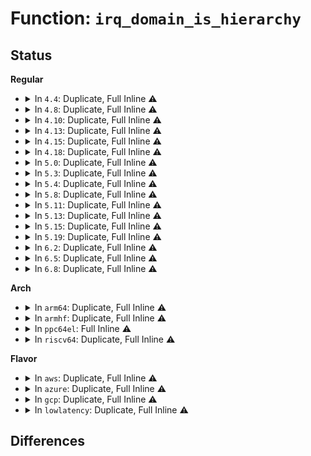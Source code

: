 # Function: <code>irq_domain_is_hierarchy</code>

## Status
<b>Regular</b>
<ul>
<li>
<details>
<summary>In <code>4.4</code>: Duplicate, Full Inline ⚠️</summary>

**Collision:** Static Duplication

**Inline:** Full

**Transformation:** False

**Instances:**

```
In kernel/irq/irqdomain.c (0)
Location: include/linux/irqdomain.h:395
Inline: True
```
```
In drivers/pci/msi.c (0)
Location: include/linux/irqdomain.h:395
Inline: True
```
</details>
</li>
<li>
<details>
<summary>In <code>4.8</code>: Duplicate, Full Inline ⚠️</summary>

**Collision:** Static Duplication

**Inline:** Full

**Transformation:** False

**Instances:**

```
In kernel/irq/irqdomain.c (0)
Location: include/linux/irqdomain.h:429
Inline: True
```
```
In drivers/pci/msi.c (0)
Location: include/linux/irqdomain.h:429
Inline: True
```
</details>
</li>
<li>
<details>
<summary>In <code>4.10</code>: Duplicate, Full Inline ⚠️</summary>

**Collision:** Static Duplication

**Inline:** Full

**Transformation:** False

**Instances:**

```
In kernel/irq/irqdomain.c (0)
Location: include/linux/irqdomain.h:436
Inline: True
```
```
In drivers/pci/msi.c (0)
Location: include/linux/irqdomain.h:436
Inline: True
```
</details>
</li>
<li>
<details>
<summary>In <code>4.13</code>: Duplicate, Full Inline ⚠️</summary>

**Collision:** Static Duplication

**Inline:** Full

**Transformation:** False

**Instances:**

```
In kernel/irq/irqdomain.c (0)
Location: include/linux/irqdomain.h:471
Inline: True
```
```
In drivers/pci/msi.c (0)
Location: include/linux/irqdomain.h:471
Inline: True
```
</details>
</li>
<li>
<details>
<summary>In <code>4.15</code>: Duplicate, Full Inline ⚠️</summary>

**Collision:** Static Duplication

**Inline:** Full

**Transformation:** False

**Instances:**

```
In kernel/irq/irqdomain.c (0)
Location: include/linux/irqdomain.h:483
Inline: True
```
```
In drivers/pci/msi.c (0)
Location: include/linux/irqdomain.h:483
Inline: True
```
</details>
</li>
<li>
<details>
<summary>In <code>4.18</code>: Duplicate, Full Inline ⚠️</summary>

**Collision:** Static Duplication

**Inline:** Full

**Transformation:** False

**Instances:**

```
In kernel/irq/irqdomain.c (ffffffff810fd6fe)
Location: include/linux/irqdomain.h:489
Inline: True
Inline callers:
  - kernel/irq/irqdomain.c:irq_domain_push_irq
  - kernel/irq/irqdomain.c:irq_dispose_mapping
  - kernel/irq/irqdomain.c:irq_create_fwspec_mapping
  - kernel/irq/irqdomain.c:irq_create_fwspec_mapping
```
```
In drivers/pci/msi.c (ffffffff81541f9b)
Location: include/linux/irqdomain.h:489
Inline: True
Inline callers:
  - drivers/pci/msi.c:free_msi_irqs
  - drivers/pci/msi.c:pci_msi_setup_msi_irqs
```
</details>
</li>
<li>
<details>
<summary>In <code>5.0</code>: Duplicate, Full Inline ⚠️</summary>

**Collision:** Static Duplication

**Inline:** Full

**Transformation:** False

**Instances:**

```
In kernel/irq/irqdomain.c (ffffffff81108b4e)
Location: include/linux/irqdomain.h:492
Inline: True
Inline callers:
  - kernel/irq/irqdomain.c:irq_domain_push_irq
  - kernel/irq/irqdomain.c:irq_dispose_mapping
  - kernel/irq/irqdomain.c:irq_create_fwspec_mapping
  - kernel/irq/irqdomain.c:irq_create_fwspec_mapping
```
```
In drivers/pci/msi.c (ffffffff815592eb)
Location: include/linux/irqdomain.h:492
Inline: True
Inline callers:
  - drivers/pci/msi.c:free_msi_irqs
  - drivers/pci/msi.c:pci_msi_setup_msi_irqs
```
</details>
</li>
<li>
<details>
<summary>In <code>5.3</code>: Duplicate, Full Inline ⚠️</summary>

**Collision:** Static Duplication

**Inline:** Full

**Transformation:** False

**Instances:**

```
In kernel/irq/irqdomain.c (ffffffff8111213a)
Location: include/linux/irqdomain.h:499
Inline: True
Inline callers:
  - kernel/irq/irqdomain.c:irq_domain_push_irq
  - kernel/irq/irqdomain.c:irq_dispose_mapping
  - kernel/irq/irqdomain.c:irq_create_fwspec_mapping
  - kernel/irq/irqdomain.c:irq_create_fwspec_mapping
```
```
In drivers/pci/msi.c (ffffffff815893ab)
Location: include/linux/irqdomain.h:499
Inline: True
Inline callers:
  - drivers/pci/msi.c:free_msi_irqs
  - drivers/pci/msi.c:pci_msi_setup_msi_irqs
```
</details>
</li>
<li>
<details>
<summary>In <code>5.4</code>: Duplicate, Full Inline ⚠️</summary>

**Collision:** Static Duplication

**Inline:** Full

**Transformation:** False

**Instances:**

```
In kernel/irq/irqdomain.c (ffffffff8111e3ba)
Location: include/linux/irqdomain.h:506
Inline: True
Inline callers:
  - kernel/irq/irqdomain.c:irq_domain_push_irq
  - kernel/irq/irqdomain.c:irq_dispose_mapping
  - kernel/irq/irqdomain.c:irq_create_fwspec_mapping
  - kernel/irq/irqdomain.c:irq_create_fwspec_mapping
```
```
In drivers/gpio/gpiolib.c (ffffffff8156a968)
Location: include/linux/irqdomain.h:506
Inline: True
Inline callers:
  - drivers/gpio/gpiolib.c:gpiochip_to_irq
```
```
In drivers/pci/msi.c (ffffffff815aad4b)
Location: include/linux/irqdomain.h:506
Inline: True
Inline callers:
  - drivers/pci/msi.c:free_msi_irqs
  - drivers/pci/msi.c:pci_msi_setup_msi_irqs
```
</details>
</li>
<li>
<details>
<summary>In <code>5.8</code>: Duplicate, Full Inline ⚠️</summary>

**Collision:** Static Duplication

**Inline:** Full

**Transformation:** False

**Instances:**

```
In kernel/irq/irqdomain.c (ffffffff8112b09a)
Location: include/linux/irqdomain.h:512
Inline: True
Inline callers:
  - kernel/irq/irqdomain.c:irq_domain_push_irq
  - kernel/irq/irqdomain.c:irq_dispose_mapping
  - kernel/irq/irqdomain.c:irq_create_fwspec_mapping
  - kernel/irq/irqdomain.c:irq_create_fwspec_mapping
```
```
In drivers/gpio/gpiolib.c (ffffffff8161003b)
Location: include/linux/irqdomain.h:512
Inline: True
Inline callers:
  - drivers/gpio/gpiolib.c:gpiochip_to_irq
```
```
In drivers/pci/msi.c (ffffffff8165456b)
Location: include/linux/irqdomain.h:512
Inline: True
Inline callers:
  - drivers/pci/msi.c:msix_capability_init
  - drivers/pci/msi.c:msi_capability_init
  - drivers/pci/msi.c:free_msi_irqs
```
</details>
</li>
<li>
<details>
<summary>In <code>5.11</code>: Duplicate, Full Inline ⚠️</summary>

**Collision:** Static Duplication

**Inline:** Full

**Transformation:** False

**Instances:**

```
In kernel/irq/irqdomain.c (ffffffff81126b2a)
Location: include/linux/irqdomain.h:528
Inline: True
Inline callers:
  - kernel/irq/irqdomain.c:irq_domain_push_irq
  - kernel/irq/irqdomain.c:irq_dispose_mapping
  - kernel/irq/irqdomain.c:irq_create_fwspec_mapping
  - kernel/irq/irqdomain.c:irq_create_fwspec_mapping
```
```
In drivers/gpio/gpiolib.c (ffffffff8163650b)
Location: include/linux/irqdomain.h:528
Inline: True
Inline callers:
  - drivers/gpio/gpiolib.c:gpiochip_to_irq
```
```
In drivers/pci/msi.c (ffffffff8165dc4f)
Location: include/linux/irqdomain.h:528
Inline: True
Inline callers:
  - drivers/pci/msi.c:msix_capability_init
  - drivers/pci/msi.c:msi_capability_init
  - drivers/pci/msi.c:free_msi_irqs
```
</details>
</li>
<li>
<details>
<summary>In <code>5.13</code>: Duplicate, Full Inline ⚠️</summary>

**Collision:** Static Duplication

**Inline:** Full

**Transformation:** False

**Instances:**

```
In kernel/irq/irqdomain.c (ffffffff81126b6a)
Location: include/linux/irqdomain.h:524
Inline: True
Inline callers:
  - kernel/irq/irqdomain.c:irq_domain_push_irq
  - kernel/irq/irqdomain.c:irq_dispose_mapping
  - kernel/irq/irqdomain.c:irq_create_fwspec_mapping
  - kernel/irq/irqdomain.c:irq_create_fwspec_mapping
```
```
In drivers/gpio/gpiolib.c (ffffffff816192e8)
Location: include/linux/irqdomain.h:524
Inline: True
Inline callers:
  - drivers/gpio/gpiolib.c:gpiochip_to_irq
```
```
In drivers/pci/msi.c (ffffffff8163feb4)
Location: include/linux/irqdomain.h:524
Inline: True
Inline callers:
  - drivers/pci/msi.c:msix_capability_init
  - drivers/pci/msi.c:msi_capability_init
  - drivers/pci/msi.c:free_msi_irqs
```
</details>
</li>
<li>
<details>
<summary>In <code>5.15</code>: Duplicate, Full Inline ⚠️</summary>

**Collision:** Static Duplication

**Inline:** Full

**Transformation:** False

**Instances:**

```
In kernel/irq/irqdomain.c (ffffffff811470da)
Location: include/linux/irqdomain.h:533
Inline: True
Inline callers:
  - kernel/irq/irqdomain.c:irq_domain_push_irq
  - kernel/irq/irqdomain.c:irq_dispose_mapping
  - kernel/irq/irqdomain.c:irq_create_fwspec_mapping
  - kernel/irq/irqdomain.c:irq_create_fwspec_mapping
```
```
In drivers/gpio/gpiolib.c (ffffffff816885b8)
Location: include/linux/irqdomain.h:533
Inline: True
Inline callers:
  - drivers/gpio/gpiolib.c:gpiochip_to_irq
```
```
In drivers/pci/msi.c (ffffffff816b0c9d)
Location: include/linux/irqdomain.h:533
Inline: True
Inline callers:
  - drivers/pci/msi.c:__pci_enable_msi_range
  - drivers/pci/msi.c:msix_capability_init
  - drivers/pci/msi.c:free_msi_irqs
```
</details>
</li>
<li>
<details>
<summary>In <code>5.19</code>: Duplicate, Full Inline ⚠️</summary>

**Collision:** Static Duplication

**Inline:** Full

**Transformation:** False

**Instances:**

```
In kernel/irq/irqdomain.c (ffffffff8116b94a)
Location: include/linux/irqdomain.h:548
Inline: True
Inline callers:
  - kernel/irq/irqdomain.c:irq_domain_push_irq
  - kernel/irq/irqdomain.c:irq_dispose_mapping
  - kernel/irq/irqdomain.c:irq_create_fwspec_mapping
  - kernel/irq/irqdomain.c:irq_create_fwspec_mapping
```
```
In drivers/gpio/gpiolib.c (ffffffff817a588f)
Location: include/linux/irqdomain.h:548
Inline: True
Inline callers:
  - drivers/gpio/gpiolib.c:gpiochip_to_irq
```
```
In drivers/pci/msi/irqdomain.c (ffffffff817d581d)
Location: include/linux/irqdomain.h:548
Inline: True
Inline callers:
  - drivers/pci/msi/irqdomain.c:pci_msi_teardown_msi_irqs
  - drivers/pci/msi/irqdomain.c:pci_msi_setup_msi_irqs
```
</details>
</li>
<li>
<details>
<summary>In <code>6.2</code>: Duplicate, Full Inline ⚠️</summary>

**Collision:** Static Duplication

**Inline:** Full

**Transformation:** False

**Instances:**

```
In kernel/irq/irqdomain.c (ffffffff811a0b1a)
Location: include/linux/irqdomain.h:536
Inline: True
Inline callers:
  - kernel/irq/irqdomain.c:irq_domain_push_irq
  - kernel/irq/irqdomain.c:irq_dispose_mapping
  - kernel/irq/irqdomain.c:irq_create_fwspec_mapping
```
```
In drivers/gpio/gpiolib.c (ffffffff818bd526)
Location: include/linux/irqdomain.h:536
Inline: True
Inline callers:
  - drivers/gpio/gpiolib.c:gpiochip_to_irq
```
```
In drivers/pci/msi/irqdomain.c (ffffffff818f6c65)
Location: include/linux/irqdomain.h:536
Inline: True
Inline callers:
  - drivers/pci/msi/irqdomain.c:pci_msi_domain_supports
  - drivers/pci/msi/irqdomain.c:pci_msi_teardown_msi_irqs
  - drivers/pci/msi/irqdomain.c:pci_msi_setup_msi_irqs
```
</details>
</li>
<li>
<details>
<summary>In <code>6.5</code>: Duplicate, Full Inline ⚠️</summary>

**Collision:** Static Duplication

**Inline:** Full

**Transformation:** False

**Instances:**

```
In kernel/irq/irqdomain.c (ffffffff811b29ca)
Location: include/linux/irqdomain.h:539
Inline: True
Inline callers:
  - kernel/irq/irqdomain.c:irq_domain_push_irq
  - kernel/irq/irqdomain.c:irq_dispose_mapping
  - kernel/irq/irqdomain.c:irq_create_fwspec_mapping
```
```
In drivers/gpio/gpiolib.c (ffffffff819015cf)
Location: include/linux/irqdomain.h:539
Inline: True
Inline callers:
  - drivers/gpio/gpiolib.c:gpiochip_to_irq
```
```
In drivers/pci/msi/irqdomain.c (ffffffff8193a0c5)
Location: include/linux/irqdomain.h:539
Inline: True
Inline callers:
  - drivers/pci/msi/irqdomain.c:pci_msi_domain_supports
  - drivers/pci/msi/irqdomain.c:pci_msi_teardown_msi_irqs
  - drivers/pci/msi/irqdomain.c:pci_msi_setup_msi_irqs
```
</details>
</li>
<li>
<details>
<summary>In <code>6.8</code>: Duplicate, Full Inline ⚠️</summary>

**Collision:** Static Duplication

**Inline:** Full

**Transformation:** False

**Instances:**

```
In kernel/irq/irqdomain.c (ffffffff811c27ba)
Location: include/linux/irqdomain.h:539
Inline: True
Inline callers:
  - kernel/irq/irqdomain.c:irq_domain_push_irq
  - kernel/irq/irqdomain.c:irq_dispose_mapping
  - kernel/irq/irqdomain.c:irq_create_fwspec_mapping
```
```
In drivers/gpio/gpiolib.c (ffffffff81948ecf)
Location: include/linux/irqdomain.h:539
Inline: True
Inline callers:
  - drivers/gpio/gpiolib.c:gpiochip_to_irq
```
```
In drivers/pci/msi/irqdomain.c (ffffffff81982f25)
Location: include/linux/irqdomain.h:539
Inline: True
Inline callers:
  - drivers/pci/msi/irqdomain.c:pci_msi_domain_supports
  - drivers/pci/msi/irqdomain.c:pci_msi_teardown_msi_irqs
  - drivers/pci/msi/irqdomain.c:pci_msi_setup_msi_irqs
```
</details>
</li>
</ul>
<b>Arch</b>
<ul>
<li>
<details>
<summary>In <code>arm64</code>: Duplicate, Full Inline ⚠️</summary>

**Collision:** Static Duplication

**Inline:** Full

**Transformation:** False

**Instances:**

```
In kernel/irq/irqdomain.c (ffff800010183b8c)
Location: include/linux/irqdomain.h:506
Inline: True
Inline callers:
  - kernel/irq/irqdomain.c:irq_domain_push_irq
  - kernel/irq/irqdomain.c:irq_dispose_mapping
  - kernel/irq/irqdomain.c:irq_create_fwspec_mapping
  - kernel/irq/irqdomain.c:irq_create_fwspec_mapping
```
```
In drivers/gpio/gpiolib.c (ffff8000106be0a0)
Location: include/linux/irqdomain.h:506
Inline: True
Inline callers:
  - drivers/gpio/gpiolib.c:gpiochip_to_irq
```
```
In drivers/pci/msi.c (ffff80001071448c)
Location: include/linux/irqdomain.h:506
Inline: True
Inline callers:
  - drivers/pci/msi.c:free_msi_irqs
  - drivers/pci/msi.c:pci_msi_setup_msi_irqs
```
</details>
</li>
<li>
<details>
<summary>In <code>armhf</code>: Duplicate, Full Inline ⚠️</summary>

**Collision:** Static Duplication

**Inline:** Full

**Transformation:** False

**Instances:**

```
In kernel/irq/irqdomain.c (c03d2df8)
Location: include/linux/irqdomain.h:506
Inline: True
Inline callers:
  - kernel/irq/irqdomain.c:irq_domain_push_irq
  - kernel/irq/irqdomain.c:irq_dispose_mapping
  - kernel/irq/irqdomain.c:irq_create_fwspec_mapping
  - kernel/irq/irqdomain.c:irq_create_fwspec_mapping
```
```
In drivers/gpio/gpiolib.c (c085ddf8)
Location: include/linux/irqdomain.h:506
Inline: True
Inline callers:
  - drivers/gpio/gpiolib.c:gpiochip_to_irq
```
```
In drivers/pci/msi.c (c089ee88)
Location: include/linux/irqdomain.h:506
Inline: True
Inline callers:
  - drivers/pci/msi.c:free_msi_irqs
  - drivers/pci/msi.c:pci_msi_setup_msi_irqs
```
</details>
</li>
<li>
<details>
<summary>In <code>ppc64el</code>: Full Inline ⚠️</summary>

**Collision:** Unique Static

**Inline:** Full

**Transformation:** False

**Instances:**

```
In kernel/irq/irqdomain.c (0)
Location: include/linux/irqdomain.h:549
Inline: True
```
</details>
</li>
<li>
<details>
<summary>In <code>riscv64</code>: Duplicate, Full Inline ⚠️</summary>

**Collision:** Static Duplication

**Inline:** Full

**Transformation:** False

**Instances:**

```
In kernel/irq/irqdomain.c (ffffffe00011ad9e)
Location: include/linux/irqdomain.h:506
Inline: True
Inline callers:
  - kernel/irq/irqdomain.c:irq_domain_push_irq
  - kernel/irq/irqdomain.c:irq_dispose_mapping
  - kernel/irq/irqdomain.c:irq_create_fwspec_mapping
  - kernel/irq/irqdomain.c:irq_create_fwspec_mapping
```
```
In drivers/gpio/gpiolib.c (ffffffe0004a4ff6)
Location: include/linux/irqdomain.h:506
Inline: True
Inline callers:
  - drivers/gpio/gpiolib.c:gpiochip_to_irq
```
```
In drivers/pci/msi.c (ffffffe0004de022)
Location: include/linux/irqdomain.h:506
Inline: True
Inline callers:
  - drivers/pci/msi.c:free_msi_irqs
  - drivers/pci/msi.c:pci_msi_setup_msi_irqs
```
</details>
</li>
</ul>
<b>Flavor</b>
<ul>
<li>
<details>
<summary>In <code>aws</code>: Duplicate, Full Inline ⚠️</summary>

**Collision:** Static Duplication

**Inline:** Full

**Transformation:** False

**Instances:**

```
In kernel/irq/irqdomain.c (ffffffff8111699a)
Location: include/linux/irqdomain.h:506
Inline: True
Inline callers:
  - kernel/irq/irqdomain.c:irq_domain_push_irq
  - kernel/irq/irqdomain.c:irq_dispose_mapping
  - kernel/irq/irqdomain.c:irq_create_fwspec_mapping
  - kernel/irq/irqdomain.c:irq_create_fwspec_mapping
```
```
In drivers/gpio/gpiolib.c (ffffffff81560128)
Location: include/linux/irqdomain.h:506
Inline: True
Inline callers:
  - drivers/gpio/gpiolib.c:gpiochip_to_irq
```
```
In drivers/pci/msi.c (ffffffff8159e51b)
Location: include/linux/irqdomain.h:506
Inline: True
Inline callers:
  - drivers/pci/msi.c:free_msi_irqs
  - drivers/pci/msi.c:pci_msi_setup_msi_irqs
```
</details>
</li>
<li>
<details>
<summary>In <code>azure</code>: Duplicate, Full Inline ⚠️</summary>

**Collision:** Static Duplication

**Inline:** Full

**Transformation:** False

**Instances:**

```
In kernel/irq/irqdomain.c (ffffffff8110768a)
Location: include/linux/irqdomain.h:506
Inline: True
Inline callers:
  - kernel/irq/irqdomain.c:irq_domain_push_irq
  - kernel/irq/irqdomain.c:irq_dispose_mapping
  - kernel/irq/irqdomain.c:irq_create_fwspec_mapping
  - kernel/irq/irqdomain.c:irq_create_fwspec_mapping
```
```
In drivers/gpio/gpiolib.c (ffffffff81550f78)
Location: include/linux/irqdomain.h:506
Inline: True
Inline callers:
  - drivers/gpio/gpiolib.c:gpiochip_to_irq
```
```
In drivers/pci/msi.c (ffffffff8158d6ab)
Location: include/linux/irqdomain.h:506
Inline: True
Inline callers:
  - drivers/pci/msi.c:free_msi_irqs
  - drivers/pci/msi.c:pci_msi_setup_msi_irqs
```
</details>
</li>
<li>
<details>
<summary>In <code>gcp</code>: Duplicate, Full Inline ⚠️</summary>

**Collision:** Static Duplication

**Inline:** Full

**Transformation:** False

**Instances:**

```
In kernel/irq/irqdomain.c (ffffffff8111488a)
Location: include/linux/irqdomain.h:506
Inline: True
Inline callers:
  - kernel/irq/irqdomain.c:irq_domain_push_irq
  - kernel/irq/irqdomain.c:irq_dispose_mapping
  - kernel/irq/irqdomain.c:irq_create_fwspec_mapping
  - kernel/irq/irqdomain.c:irq_create_fwspec_mapping
```
```
In drivers/gpio/gpiolib.c (ffffffff8155ec98)
Location: include/linux/irqdomain.h:506
Inline: True
Inline callers:
  - drivers/gpio/gpiolib.c:gpiochip_to_irq
```
```
In drivers/pci/msi.c (ffffffff8159ea9b)
Location: include/linux/irqdomain.h:506
Inline: True
Inline callers:
  - drivers/pci/msi.c:free_msi_irqs
  - drivers/pci/msi.c:pci_msi_setup_msi_irqs
```
</details>
</li>
<li>
<details>
<summary>In <code>lowlatency</code>: Duplicate, Full Inline ⚠️</summary>

**Collision:** Static Duplication

**Inline:** Full

**Transformation:** False

**Instances:**

```
In kernel/irq/irqdomain.c (ffffffff8111feba)
Location: include/linux/irqdomain.h:506
Inline: True
Inline callers:
  - kernel/irq/irqdomain.c:irq_domain_push_irq
  - kernel/irq/irqdomain.c:irq_dispose_mapping
  - kernel/irq/irqdomain.c:irq_create_fwspec_mapping
  - kernel/irq/irqdomain.c:irq_create_fwspec_mapping
```
```
In drivers/gpio/gpiolib.c (ffffffff81578b28)
Location: include/linux/irqdomain.h:506
Inline: True
Inline callers:
  - drivers/gpio/gpiolib.c:gpiochip_to_irq
```
```
In drivers/pci/msi.c (ffffffff815b8ecb)
Location: include/linux/irqdomain.h:506
Inline: True
Inline callers:
  - drivers/pci/msi.c:free_msi_irqs
  - drivers/pci/msi.c:pci_msi_setup_msi_irqs
```
</details>
</li>
</ul>

## Differences
